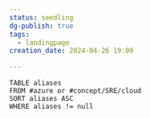 ```yaml
---
status: seedling
dg-publish: true
tags:
  - landingpage
creation_date: 2024-04-26 19:09

---
```

```dataview
TABLE aliases
FROM #azure or #concept/SRE/cloud 
SORT aliases ASC
WHERE aliases != null
```
